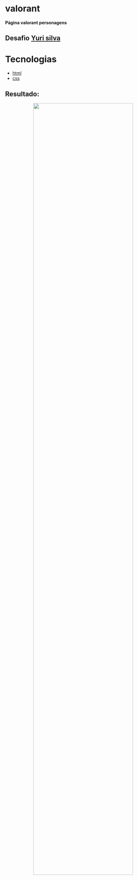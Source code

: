 # valorant
#### Página valorant personagens 

## Desafio [Yuri silva](iuricode.com)


# Tecnologias

- [html](https://devdocs.io/html/)
- [css](https://developer.mozilla.org/en-US/docs/Web/CSS)

## Resultado:

<div align="center" >
  <img src="" width="80%">
</div>

